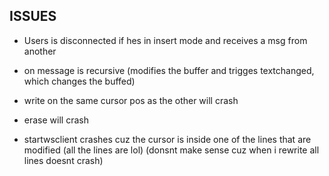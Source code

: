 ## ISSUES

* Users is disconnected if hes in insert mode and receives a msg from another
* on message is recursive (modifies the buffer and trigges textchanged, which changes the buffed)
* write on the same cursor pos as the other will crash
* erase will crash

* startwsclient crashes cuz the cursor is inside one of the lines that are modified (all the lines are lol) (donsnt make sense cuz when i rewrite all lines doesnt crash)
